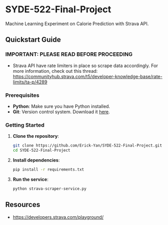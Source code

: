 # SYDE-522-Final-Project

Machine Learning Experiment on Calorie Prediction with Strava API.

## Quickstart Guide

### IMPORTANT: PLEASE READ BEFORE PROCEEDING
- Strava API have rate limiters in place so scrape data accordingly. For more information, check out this thread: https://communityhub.strava.com/t5/developer-knowledge-base/rate-limits/ta-p/4289

### Prerequisites

- **Python**: Make sure you have Python installed.
- **Git**: Version control system. Download it [here](https://git-scm.com/).

### Getting Started

1. **Clone the repository**:

   ```sh
   git clone https://github.com/Erick-Yan/SYDE-522-Final-Project.git
   cd SYDE-522-Final-Project
   ```

2. **Install dependencies**:

   ```sh
   pip install -r requirements.txt
   ```

3. **Run the service**:

   ```sh
   python strava-scraper-service.py
   ```

## Resources
- https://developers.strava.com/playground/
